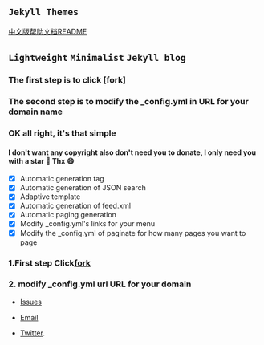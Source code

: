 `Jekyll Themes`
----------
[中文版帮助文档README](/ChinaREADME.md)
## `Lightweight`  `Minimalist`  `Jekyll blog`
### The first step is to click [fork]
### The second step is to modify the _config.yml in URL for your domain name
### OK all right, it's that simple
#### I don't want any copyright also don't need you to donate, I only need you with a star 🌟  Thx 😄

- [x] Automatic generation tag
- [x] Automatic generation of JSON search
- [x] Adaptive template
- [x] Automatic generation of feed.xml
- [x] Automatic paging generation
- [x] Modify _config.yml's links for your menu
- [x] Modify the _config.yml of paginate for how many pages you want to page

### 1.First step Click[fork](https://github.com/Liberxue/liberxue.github.io#fork-destination-box)

### 2. modify _config.yml url URL for your domain

* [Issues](https://github.com/Liberxue/liberxue.github.io/issues)
 
* [Email](mailto:liberxue@gmail.com)
 
* [Twitter](https://twitter.com/liberxue).
